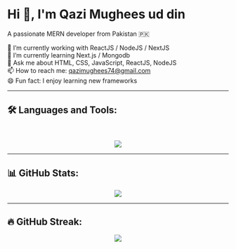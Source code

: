 <p align="center">
  <h1>Hi 👋, I'm Qazi Mughees ud din</h1>
</p>

<p>
  A passionate MERN developer from Pakistan 🇵🇰
</p>

<p>
  🔭 I’m currently working with ReactJS / NodeJS / NextJS <br>
  🌱 I’m currently learning Next.js / Mongodb<br>
  💬 Ask me about HTML, CSS, JavaScript, ReactJS, NodeJS <br>
📫 How to reach me: <a href="mailto:qazimughees74@gmail.com">qazimughees74@gmail.com</a> <br>
  😄 Fun fact: I enjoy learning new frameworks
</p>

---

## 🛠️ Languages and Tools:
<br/>

<p align="center">
  <img src="https://skillicons.dev/icons?i=html,css,js,java,react,nodejs,express,cpp,tailwind,mongodb" />
</p>

---

## 📊 GitHub Stats:

<p align="center">
  <img src="https://github-readme-stats.vercel.app/api?username=mughees-74&show_icons=true&theme=radical&hide_border=false" />
</p>

---

## 🔥 GitHub Streak:

<p align="center">
  <img src="https://github-readme-streak-stats.herokuapp.com/?user=mughees-74&theme=radical&hide_border=false" />
</p>
